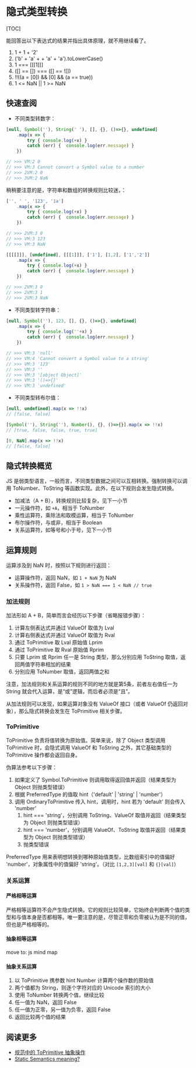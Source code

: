 # 隐式类型转换

[TOC]

能回答出以下表达式的结果并指出具体原理，就不用继续看了。

1. 1 + 1 + '2'
2. ('b' + 'a' + + 'a' + 'a').toLowerCase()
3. 1 === [[[1]]]
4. ([] == []) === ([] == ![])
5. !!((a = [0]) && [0] && (a == true))
6. 1 <= NaN || 1 >= NaN

## 快速查阅

* 不同类型转数字：

```js
[null, Symbol(''), String(' '), [], {}, ()=>{}, undefined]
    .map(x => {
        try { console.log(+x) }
        catch (err) {  console.log(err.message) }
    })

// >>> VM:2 0
// >>> VM:3 Cannot convert a Symbol value to a number
// >>> 2VM:2 0
// >>> 3VM:2 NaN
```

稍稍要注意的是，字符串和数组的转换规则比较迷，：

```js
['', ' ', '123', '1a']
    .map(x => {
        try { console.log(+x) }
        catch (err) {  console.log(err.message) }
    })

// >>> 2VM:3 0
// >>> VM:3 123
// >>> VM:3 NaN

[[[[]]], [undefined], [[[1]]], ['1'], [1,2], ['1','2']]
    .map(x => {
        try { console.log(+x) }
        catch (err) {  console.log(err.message) }
    })

// >>> 2VM:3 0
// >>> 2VM:3 1
// >>> 2VM:3 NaN
```

* 不同类型转字符串：

```js
[null, Symbol(''), 123, [], {}, ()=>{}, undefined]
    .map(x => {
        try { console.log(''+x) }
        catch (err) {  console.log(err.message) }
    })

// >>> VM:3 'null'
// >>> VM:4 'Cannot convert a Symbol value to a string'
// >>> VM:3 '123'
// >>> VM:3 ''
// >>> VM:3 '[object Object]'
// >>> VM:3 '()=>{}'
// >>> VM:3 'undefined'
```

* 不同类型转布尔值：

```js
[null, undefined].map(x => !!x)
// [false, false]

[Symbol(''), String(''), Number(), {}, ()=>{}].map(x => !!x)
// [true, false, false, true, true]

[0, NaN].map(x => !!x)
// [false, false]
```

## 隐式转换概览

JS 是弱类型语言，一般而言，不同类型数据之间可以互相转换。强制转换可以调用 ToNumber、ToString 等函数实现。此外，在以下规则会发生隐式转换。

* 加减法（A + B），转换规则比较复杂，见下一小节
* 一元操作符，如 `+A`，相当于 ToNumber
* 乘性运算符，乘除法和取模运算，相当于 ToNumber
* 布尔操作符，与或非，相当于 Boolean
* 关系运算符，如等号和小于号，见下一小节

## 运算规则

运算涉及到 NaN 时，按照以下规则进行返回：

* 运算操作符，返回 NaN，如 `1 + NaN` 为 NaN
* 关系操作符，返回 False，如 `1 > NaN === 1 < NaN // true`

### 加法规则

加法形如 A + B，简单而言会经历以下步骤（省略报错步骤）：

1. 计算左侧表达式并通过 ValueOf 取值为 Lval
2. 计算右侧表达式并通过 ValueOf 取值为 Rval
3. 通过 ToPrimitive 取 Lval 原始值 Lprim
4. 通过 ToPrimitive 取 Rval 原始值 Rprim
5. 只要 Lprim 或 Rprim 任一是 String 类型，那么分别应用 ToString 取值，返回两值字符串相加的结果
6. 分别应用 ToNumber 取值，返回两值之和

注意，加法规则和关系运算的规则不同的地方就是第5条，前者左右值任一为 String 就会代入运算，是“或”逻辑，而后者必须是“且”。

从加法规则可以发现，如果运算对象没有 ValueOf 接口（或者 ValueOf 仍返回对象），那么隐式转换会发生在 ToPrimitive 相关步骤。

### ToPrimitive

ToPrimitive 负责将值转换为原始值。简单来说，除了 Object 类型调用 ToPrimitive 时，会隐式调用 ValueOf 和 ToString 之外，其它基础类型的 ToPrimitive 操作都会返回自身。

伪算法参考以下步骤：

1. 如果定义了 Symbol.ToPrimitive 则调用取得返回值并返回（结果类型为 Object 则抛类型错误）
2. 根据 PreferredType 的值取 hint（'default' | 'string' | 'number'）
3. 调用 OrdinaryToPrimitive 传入 hint，调用时，hint 若为 'default' 则会传入 'number'
    1. hint === 'string'，分别调用 ToString、ValueOf 取值并返回（结果类型为 Object 则抛类型错误）
    2. hint === 'number'，分别调用 ValueOf、ToString 取值并返回（结果类型为 Object 则抛类型错误）
    3. 抛类型错误

PreferredType 用来表明想转换到哪种原始值类型，比数组索引中的值偏好 'number'，对象属性中的值偏好 'string'。（对比 `[1,2,3][val]` 和 `{}[val]`）

### 关系运算

#### 严格相等运算

严格相等运算符不会产生隐式转换。它的规则比较简单，它始终会判断两个值的类型和与值本身是否都相等。唯一要注意的是，尽管正零和负零被认为是不同的值，但也是严格相等的。

#### 抽象相等运算

move to: js mind map

#### 抽象关系运算

1. 以 ToPrimitive 携参数 hint Number 计算两个操作数的原始值
2. 两个值都为 String，则逐个字符对应的 Unicode 索引的大小
3. 使用 ToNumber 转换两个值，继续比较
4. 任一值为 NaN，返回 False
5. 任一值为正零，另一值为负零，返回 False
6. 返回比较两个值的结果

## 阅读更多

* [规范中的 ToPrimitive 抽象操作](https://segmentfault.com/a/1190000016325587)
* [Static Semantics meaning?](https://stackoverflow.com/questions/40430578/static-semantics-meaning)
